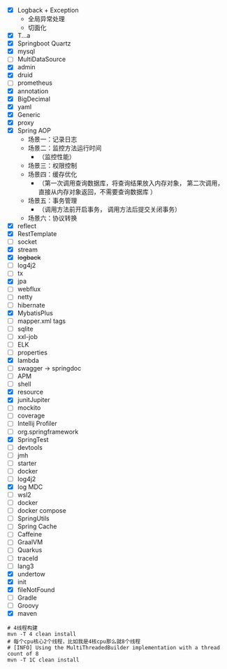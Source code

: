 - [x] Logback + Exception
    - 全局异常处理
    - 切面化
- [x] T...a
- [x] Springboot Quartz
- [x] mysql
- [ ] MultiDataSource
- [x] admin
- [x] druid
- [ ] prometheus
- [x] annotation
- [x] BigDecimal
- [x] yaml
- [x] Generic
- [x] proxy
- [x] Spring AOP
    - 场景一：记录日志
    - 场景二：监控方法运行时间
        - （监控性能）
    - 场景三：权限控制
    - 场景四：缓存优化
        - （第一次调用查询数据库，将查询结果放入内存对象， 第二次调用， 直接从内存对象返回，不需要查询数据库 ）
    - 场景五：事务管理
        - （调用方法前开启事务， 调用方法后提交关闭事务）
    - 场景六：协议转换
- [x] reflect
- [x] RestTemplate
- [ ] socket
- [x] stream
- [x] ~~logback~~
- [ ] log4j2
- [ ] tx
- [x] jpa
- [ ] webflux
- [ ] netty
- [ ] hibernate
- [x] MybatisPlus
- [ ] mapper.xml tags
- [ ] sqlite
- [ ] xxl-job
- [ ] ELK
- [ ] properties
- [x] lambda
- [ ] swagger -> springdoc
- [ ] APM
- [ ] shell
- [x] resource
- [x] junitJupiter
- [ ] mockito
- [ ] coverage
- [ ] Intellij Profiler
- [ ] org.springframework
- [x] SpringTest
- [ ] devtools
- [ ] jmh
- [ ] starter
- [ ] docker
- [ ] log4j2
- [x] log MDC
- [ ] wsl2
- [ ] docker
- [ ] docker compose
- [ ] SpringUtils
- [ ] Spring Cache
- [ ] Caffeine
- [ ] GraalVM
- [ ] Quarkus
- [ ] traceId
- [ ] lang3
- [x] undertow
- [x] init
- [x] fileNotFound
- [ ] Gradle
- [ ] Groovy
- [x] maven

```shell
# 4线程构建
mvn -T 4 clean install
# 每个cpu核心2个线程，比如我是4核cpu那么就8个线程
# [INFO] Using the MultiThreadedBuilder implementation with a thread count of 8
mvn -T 1C clean install
```



